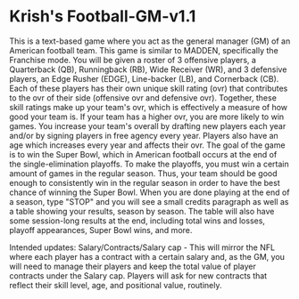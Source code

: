 # Krish's Football-GM-v1.1 
This is a text-based game where you act as the general manager (GM) of an American football team. This game is similar to MADDEN, specifically the Franchise mode. 
You will be given a roster of 3 offensive players, a Quarterback (QB), Runningback (RB), Wide Receiver (WR), and 3 defensive players, an Edge Rusher (EDGE), Line-backer (LB), and Cornerback (CB). 
Each of these players has their own unique skill rating (ovr) that contributes to the ovr of their side (offensive ovr and defensive ovr). Together, these skill ratings make up your team's ovr, which is effectively a measure of how good your team is. If your team has a higher ovr, you are more likely to win games. You increase your team's overall by drafting new players each year and/or by signing players in free agency every year. Players also have an age which increases every year and affects their ovr. 
The goal of the game is to win the Super Bowl, which in American football occurs at the end of the single-elimination playoffs. To make the playoffs, you must win a certain amount of games in the regular season. Thus, your team should be good enough to consistently win in the regular season in order to have the best chance of winning the Super Bowl. 
When you are done playing at the end of a season, type "STOP" and you will see a small credits paragraph as well as a table showing your results, season by season. The table will also have some session-long results at the end, including total wins and losses, playoff appearances, Super Bowl wins, and more.

Intended updates:
Salary/Contracts/Salary cap - This will mirror the NFL where each player has a contract with a certain salary and, as the GM, you will need to manage their players and keep the total value of player contracts under the Salary cap. Players will ask for new contracts that reflect their skill level, age, and positional value, routinely.
